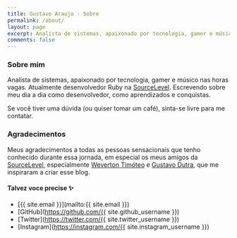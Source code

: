 ```yaml
---
title: Gustavo Araujo - Sobre
permalink: /about/
layout: page
excerpt: Analista de sistemas, apaixonado por tecnologia, gamer e músico nas horas vagas. Escrevendo sobre meu dia a dia como desenvolvedor, como aprendizados e conquistas. Blog rodando sobre o Jekyll
comments: false
---
```


### Sobre mim

Analista de sistemas, apaixonado por tecnologia, gamer e músico nas horas vagas. Atualmente
desenvolvedor Ruby na [SourceLevel](https://sourcelevel.io).
Escrevendo sobre meu dia a dia como desenvolvedor, como aprendizados e conquistas.

Se você tiver uma dúvida (ou quiser tomar um café), sinta-se livre para me contatar.

### Agradecimentos

Meus agradecimentos a todas as pessoas sensacionais que tenho conhecido durante essa jornada, em especial os meus amigos da [SourceLevel](https://sourcelevel.io), especialmente [Weverton Timóteo](https://wevtimoteo.github.io/) e [Gustavo Dutra](https://gustavodutra.com/), que me inspiraram a criar esse blog.

#### Talvez voce precise ✨

- [{{ site.email }}](mailto:{{ site.email }})
- [GitHub](https://github.com/{{ site.github_username }})
- [Twitter](https://twitter.com/{{ site.twitter_username }})
- [Instagram](https://instagram.com/{{ site.instagram_username }})
